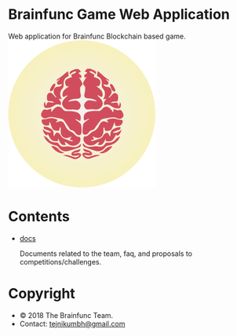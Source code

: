 # Brainfunc Game Web Application
Web application for Brainfunc Blockchain based game.
![Logo](https://github.com/brainfunc/web-app/blob/master/style/images/custom/header/logo.svg)

# Contents
- [docs](https://github.com/brainfunc/web-app/tree/master/docs)
  
  Documents related to the team, faq, and proposals to competitions/challenges.

# Copyright
- © 2018 The Brainfunc Team.
- Contact: tejnikumbh@gmail.com
